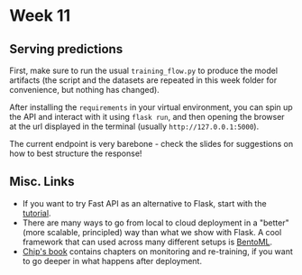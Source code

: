 # Week 11

## Serving predictions

First, make sure to run the usual `training_flow.py` to produce the model artifacts (the script and the datasets are repeated in this week folder for convenience, but nothing has changed).

After installing the `requirements` in your virtual environment, you can spin up the API and interact with it using `flask run`, and then opening the browser at the url displayed in the terminal (usually `http://127.0.0.1:5000`).

The current endpoint is very barebone - check the slides for suggestions on how to best structure the response!

## Misc. Links

* If you want to try Fast API as an alternative to Flask, start with the [tutorial](https://fastapi.tiangolo.com/tutorial/).
* There are many ways to go from local to cloud deployment in a "better" (more scalable, principled) way than what we show with Flask. A cool framework that can used across many different setups is [BentoML](https://www.bentoml.com/).
* [Chip's book](https://www.amazon.com/Designing-Machine-Learning-Systems-Production-Ready/dp/1098107969) contains chapters on monitoring and re-training, if you want to go deeper in what happens after deployment.